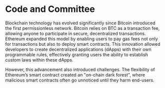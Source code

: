 # Code and Committee

Blockchain technology has evolved significantly since Bitcoin introduced the first permissionless network. Bitcoin relies on BTC as a transaction fee, allowing anyone to participate in secure, decentralized transactions. Ethereum expanded this model by enabling users to pay gas fees not only for transactions but also to deploy smart contracts. This innovation allowed developers to create decentralized applications (dApps) with their own programmable rules, effectively granting users the ability to establish custom laws within these dApps.

However, this advancement also introduced challenges. The flexibility of Ethereum’s smart contract created an "on-chain dark forest", where malicious smart contracts often go unnoticed until they harm end-users.
